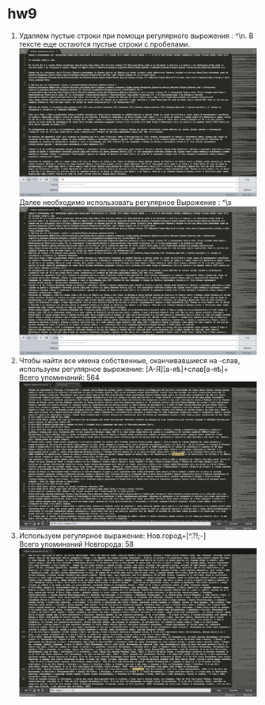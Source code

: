 # hw9  
1. Удаляем пустые строки при помощи регулярного вырожения : ^\n. В тексте еще остаются пустые строки с пробелами. 
![alt-текст](https://github.com/averenikina/hw9/blob/master/436B946E-904B-4437-892D-BEE416B05B7F.png) 
Далее необходимо использовать регулярное Вырожение : ^\s 
![alt-текст](https://github.com/averenikina/hw9/blob/master/EFA9E5A6-A242-4D04-AD5E-3F780B6FA78D.png) 
2. Чтобы найти все имена собственные, оканчивавшиеся на -слав, используем регулярное вырожение: [А-Я][а-яѣ]+слав[а-яѣ]+   
Всего упоминаний: 564 
![alt-текст](https://github.com/averenikina/hw9/blob/master/56B833AE-900F-4EBA-87BE-6D0C44F905F3.png)
3. Используем регулярное выражение: Нов.город+[^.?!;-]  
Всего упоминаний Новгорода: 58 
![alt-текст](https://github.com/averenikina/hw9/blob/master/C9203765-68AA-479C-8AB3-3FC44669D70E.png)
